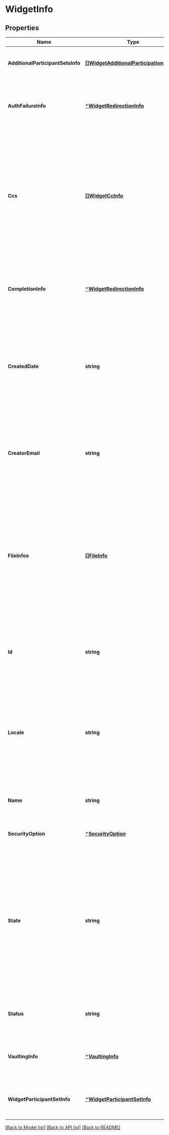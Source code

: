 # WidgetInfo

## Properties
Name | Type | Description | Notes
------------ | ------------- | ------------- | -------------
**AdditionalParticipantSetsInfo** | [**[]WidgetAdditionalParticipationSetInfo**](WidgetAdditionalParticipationSetInfo.md) | List of all the participants in the widget except widget signer | [optional] [default to null]
**AuthFailureInfo** | [***WidgetRedirectionInfo**](WidgetRedirectionInfo.md) | URL and associated properties for the error page the widget signer will be taken after failing to authenticate | [optional] [default to null]
**Ccs** | [**[]WidgetCcInfo**](WidgetCcInfo.md) | A list of one or more email addresses that you want to copy on this transaction. The email addresses will each receive an email when the final agreement created through widget is signed. The email addresses will also receive a copy of the document, attached as a PDF file | [optional] [default to null]
**CompletionInfo** | [***WidgetRedirectionInfo**](WidgetRedirectionInfo.md) | URL and associated properties for the success page the widget signer will be taken to after performing desired action on the widget | [optional] [default to null]
**CreatedDate** | **string** | Date when widget was created. If provided in POST, it will simply be ignored. Format would be yyyy-MM-dd&#39;T&#39;HH:mm:ssZ. For example, e.g 2016-02-25T18:46:19Z represents UTC time | [optional] [default to null]
**CreatorEmail** | **string** | Email of widget creator. Only returned in GET response. Cannot be provided in POST/PUT request. If provided in POST, it will simply be ignored | [optional] [default to null]
**FileInfos** | [**[]FileInfo**](FileInfo.md) | A list of one or more files (or references to files) that will be used to create the widget. If more than one file is provided, they will be combined before the widget is created. Library documents are not permitted. Note: Only one of the four parameters in every FileInfo object must be specified | [default to null]
**Id** | **string** | A resource identifier that can be used to uniquely identify the widget in other apis. If provided in POST, it will simply be ignored | [optional] [default to null]
**Locale** | **string** | The locale associated with this widget - specifies the language for the signing page and emails, for example en_US or fr_FR. If none specified, defaults to the language configured for the widget creator | [optional] [default to null]
**Name** | **string** | The name of the widget that will be used to identify it, in emails, website and other places | [default to null]
**SecurityOption** | [***SecurityOption**](SecurityOption.md) | Secondary security parameters for the widget | [optional] [default to null]
**State** | **string** | The state in which the widget should land. For example in order to create a widget in DRAFT state, field should be DRAFT. The state field will never get returned in GET /widgets/{ID} and will be ignored if provided in PUT /widgets/{ID} call. The eventual status of the widget can be obtained from GET /widgets/ID | [default to null]
**Status** | **string** | Status of the Widget. If provided in POST, it will simply be ignored | [optional] [default to null]
**VaultingInfo** | [***VaultingInfo**](VaultingInfo.md) | Vaulting properties that allows Adobe Sign to securely store documents with a vault provider | [optional] [default to null]
**WidgetParticipantSetInfo** | [***WidgetParticipantSetInfo**](WidgetParticipantSetInfo.md) | Represents widget participant for whom email should not be provided | [default to null]

[[Back to Model list]](../README.md#documentation-for-models) [[Back to API list]](../README.md#documentation-for-api-endpoints) [[Back to README]](../README.md)


